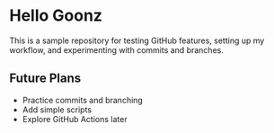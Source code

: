 # Hello Goonz

This is a sample repository for testing GitHub features, setting up my workflow, and experimenting with commits and branches.

## Future Plans
- Practice commits and branching
- Add simple scripts
- Explore GitHub Actions later
